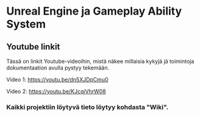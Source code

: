 # Unreal Engine ja Gameplay Ability System

## Youtube linkit

Tässä on linkit Youtube-videoihin, mistä näkee millaisia kykyjä jä toimintoja dokumentaation avulla pystyy tekemään.

Video 1: https://youtu.be/dn5XJDpCmu0

Video 2: https://youtu.be/KJcqjVhrW08

### Kaikki projektiin löytyvä tieto löytyy kohdasta "Wiki".
